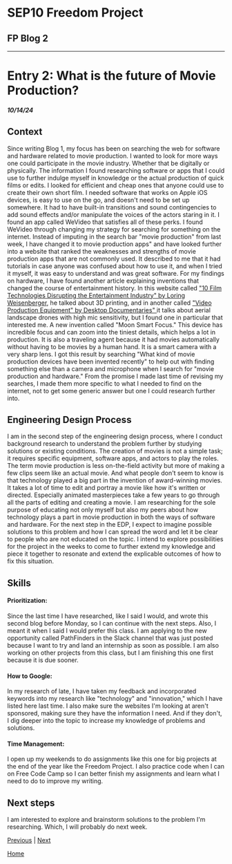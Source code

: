 # SEP10 Freedom Project
## FP Blog 2

---

# Entry 2: What is the future of Movie Production?
##### 10/14/24

## Context
Since writing Blog 1, my focus has been on searching the web for software and hardware related to movie production. I wanted to look for more ways one could participate in the movie industry. Whether that be digitally or physically. The information I found researching software or apps that I could use to further indulge myself in knowledge or the actual production of quick films or edits. I looked for efficient and cheap ones that anyone could use to create their own short film. I needed software that works on Apple iOS devices, is easy to use on the go, and doesn't need to be set up somewhere. It had to have built-in transitions and sound contingencies to add sound effects and/or manipulate the voices of the actors staring in it. I found an app called WeVideo that satisfies all of these perks. I found WeVideo through changing my strategy for searching for something on the internet. Instead of imputing in the search bar "movie production" from last week, I have changed it to movie production apps" and have looked further into a website that ranked the weaknesses and strengths of movie production apps that are not commonly used. It described to me that it had tutorials in case anyone was confused about how to use it, and when I tried it myself, it was easy to understand and was great software. For my findings on hardware, I have found another article explaining inventions that changed the course of entertainment history. In this website called <a href="https://www.wrapbook.com/blog/new-film-technology">"10 Film Technologies Disrupting the Entertainment Industry" by Loring Weisenberger</a>, he talked about 3D printing, and in another called <a href="https://www.desktop-documentaries.com/video-production-equipment.html"> "Video Production Equipment" by Desktop Documentaries" </a> it talks about aerial landscape drones with high mic sensitivity, but I found one in particular that interested me. A new invention called "Moon Smart Focus." This device has incredible focus and can zoom into the tiniest details, which helps a lot in production. It is also a traveling agent because it had movies automatically without having to be movies by a human hand. It is a smart camera with a very sharp lens. I got this result by searching "What kind of movie production devices have been invented recently" to help out with finding something else than a camera and microphone when I search for "movie production and hardware." From the promise I made last time of revising my searches, I made them more specific to what I needed to find on the internet, not to get some generic answer but one I could research further into. 

## Engineering Design Process
I am in the second step of the engineering design process, where I conduct background research to understand the problem further by studying solutions or existing conditions. The creation of movies is not a simple task; it requires specific equipment, software apps, and actors to play the roles. The term movie production is less on-the-field activity but more of making a few clips seem like an actual movie. And what people don't seem to know is that technology played a big part in the invention of award-winning movies. It takes a lot of time to edit and portray a movie like how it's written or directed. Especially animated masterpieces take a few years to go through all the parts of editing and creating a movie. I am researching for the sole purpose of educating not only myself but also my peers about how technology plays a part in movie production in both the ways of software and hardware. For the next step in the EDP, I expect to imagine possible solutions to this problem and how I can spread the word and let it be clear to people who are not educated on the topic. I intend to explore possibilities for the project in the weeks to come to further extend my knowledge and piece it together to resonate and extend the explicable outcomes of how to fix this situation. 

## Skills

#### Prioritization: 
Since the last time I have researched, like I said I would, and wrote this second blog before Monday, so I can continue with the next steps. Also, I meant it when I said I would prefer this class. I am applying to the new opportunity called PathFinders in the Slack channel that was just posted because I want to try and land an internship as soon as possible. I am also working on other projects from this class, but I am finishing this one first because it is due sooner. 

#### How to Google: 
In my research of late, I have taken my feedback and incorporated keywords into my research like "technology" and "innovation," which I have listed here last time. I also make sure the websites I'm looking at aren't sponsored, making sure they have the information I need. And if they don't, I dig deeper into the topic to increase my knowledge of problems and solutions. 

#### Time Management: 
I open up my weekends to do assignments like this one for big projects at the end of the year like the Freedom Project. I also practice code when I can on Free Code Camp so I can better finish my assignments and learn what I need to do to improve my writing. 

## Next steps

I am interested to explore and brainstorm solutions to the problem I'm researching. Which, I will probably do next week.   









[Previous](entry01.md) | [Next](entry03.md)

[Home](../README.md)
